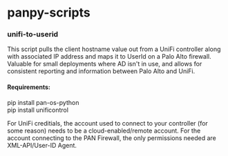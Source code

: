 # panpy-scripts
### unifi-to-userid ###
This script pulls the client hostname value out from a UniFi controller along with associated IP address and maps it to UserId on a Palo Alto firewall. Valuable for small deployments where AD isn't in use, and allows for consistent reporting and information between Palo Alto and UniFi.

#### Requirements: #####
pip install pan-os-python <br />
pip install unificontrol

For UniFi creditials, the account used to connect to your controller (for some reason) needs to be a cloud-enabled/remote account. For the account connecting to the PAN Firewall, the only permissions needed are XML-API/User-ID Agent.
